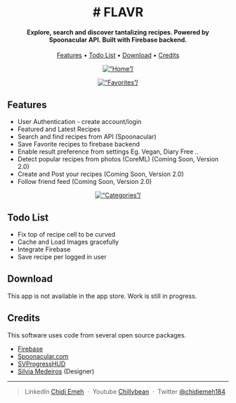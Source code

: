 <h1 align="center">
 # FLAVR
</h1>

<h4 align="center"> Explore, search and discover tantalizing recipes. Powered by Spoonacular API. Built with Firebase backend.</h4>

<p align="center">
  <a href="#key-features">Features</a> •
  <a href=“#to-do-list”>Todo List</a> •
  <a href="#download">Download</a> •
  <a href="#credits">Credits</a> 
</p>


<p align="center">
	<a href="http://g.recordit.co/lNcMxIYZCN.gif"><img src="http://g.recordit.co/lNcMxIYZCN.gif" title=“Home”/></a>
</p>
<p align="center">
	<a href="http://g.recordit.co/KLIxx565xd.gif"><img src="http://g.recordit.co/KLIxx565xd.gif" title=“Favorites”/></a>
</p>

## Features

* User Authentication - create account/login
* Featured and Latest Recipes
* Search and find recipes from API (Spoonacular)
* Save Favorite recipes to firebase backend
* Enable result preference from settings Eg. Vegan, Diary Free .. 
* Detect popular recipes from photos (CoreML) (Coming Soon, Version 2.0)
* Create and Post your recipes (Coming Soon, Version 2.0)
* Follow friend feed (Coming Soon, Version 2.0)


<p align="center">
	<a href="http://g.recordit.co/KLIxx565xd.gif"><img src="http://g.recordit.co/KLIxx565xd.gif" title=“Categories”/></a>
</p>



## Todo List

* Fix top of recipe cell to be curved
* Cache and Load Images gracefully
* Integrate Firebase 
* Save recipe per logged in user



## Download

This app is not available in the app store. Work is still in progress.


## Credits

This software uses code from several open source packages.

- [Firebase](https://firebase.google.com)
- [Spoonacular.com](https://spoonacular.com/food-api)
- [SVProgressHUD](https://github.com/SVProgressHUD)
- [Silvia Medeiros](https://dribbble.com/silviacm) (Designer)


---

> LinkedIn [Chidi Emeh](https://www.linkedin.com/in/chidi-emeh-2307359a/) &nbsp;&middot;&nbsp;
> Youtube [Chillybean](https://www.youtube.com/channel/UC4gJhJti278cbnlkntvX79Q) &nbsp;&middot;&nbsp;
> Twitter [@chidiemeh184](https://twitter.com/chidiemeh184)











